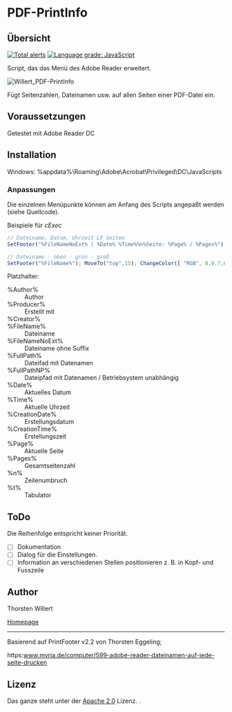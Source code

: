 # PDF-PrintInfo

## Übersicht

[![Total alerts](https://img.shields.io/lgtm/alerts/g/THWillert/PDF-PrintInfo.svg?logo=lgtm&logoWidth=18)](https://lgtm.com/projects/g/THWillert/PDF-PrintInfo/alerts/) [![Language grade: JavaScript](https://img.shields.io/lgtm/grade/javascript/g/THWillert/PDF-PrintInfo.svg?logo=lgtm&logoWidth=18)](https://lgtm.com/projects/g/THWillert/PDF-PrintInfo/context:javascript)

Script, das das Menü des Adobe Reader erweitert.

![Willert_PDF-PrintInfo](https://user-images.githubusercontent.com/54273574/124302875-08738b00-db62-11eb-83fe-f2219e6158c7.png)

Fügt Seitenzahlen, Dateinamen usw. auf allen Seiten einer PDF-Datei ein.


## Voraussetzungen
Getestet mit Adobe Reader DC

## Installation
Windows:
%appdata%\Roaming\Adobe\Acrobat\Privileged\DC\JavaScripts

### Anpassungen

Die einzelnen Menüpunkte können am Anfang des Scripts angepaßt werden (siehe Quellcode).

Beispiele für *cExec*

``` JavaScript
// Dateiname, Datum, Uhrzeit LF Seiten
SetFooter("%FileNameNoExt% | %Date% %Time%%n%Seite: %Page% / %Pages%")

// Dateiname - oben - grün - groß
SetFooter("%FileName%"); MoveTo("top",15); ChangeColor([ "RGB", 0,0.7,0 ]); ChangeSize(12)
```

Platzhalter:
<dl>
 <dt>%Author%
 <dd>Author</dd>
 
 <dt>%Producer%
 <dd>Erstellt mit</dd>
    
 <dt>%Creator%</dt>
 <dd></dd>
 
 <dt>%FileName%</dt>
 <dd>Dateiname</dd>
 
 <dt>%FileNameNoExt%</dt>
 <dd>Dateiname ohne Suffix</dd>
 
 <dt>%FullPath%</dt>
 <dd>Dateifad mit Datenamen</dd>
 
 <dt>%FullPathNP%</dt>
 <dd>Dateipfad mit Datenamen / Betriebsystem unabhängig</dd>
 
 <dt>%Date%</dt>
 <dd>Aktuelles Datum</dd>
 
 <dt>%Time%</dt>
 <dd>Aktuelle Uhrzeit</dd>
 
 <dt>%CreationDate%</dt>
 <dd>Erstellungsdatum</dd>
 
 <dt>%CreationTime%</dt>
 <dd>Erstellungszeit</dd>
 
  <dt>%Page%</dt>
 <dd>Aktuelle Seite</dd>
 
  <dt>%Pages%</dt>
 <dd>Gesamtseitenzahl</dd>
 
  <dt>%n%</dt>
 <dd>Zeilenumbruch</dd>
 
 <dt>%t%</dt>
 <dd>Tabulator</dd>
</dl>

## ToDo

Die Reihenfolge entspricht keiner Priorität.

 - [ ] Dokumentation
 - [ ] Dialog für die Einstellungen.
 - [ ] Information an verschiedenen Stellen positionieren z. B. in Kopf- und Fusszeile

 ## Author
 Thorsten Willert

 [Homepage](https://www.thorsten-willert.de/)
 
 ___
 Basierend auf PrintFooter v2.2 von Thorsten Eggeling;
 
 https:www.myria.de/computer/599-adobe-reader-dateinamen-auf-jede-seite-drucken

 ## Lizenz
 Das ganze steht unter der [Apache 2.0](https://github.com/THWillert/PDF-PrintInfo/blob/master/LICENSE) Lizenz.
.

